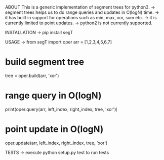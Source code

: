 ABOUT
This is a generic implementation of segment trees for python3.
 -> segment trees helps us to do range queries and updates in O(logN) time.
 -> it has built in support for operations such as min, max, xor, sum etc.
 -> it is currently limited to point updates.
 -> python2 is not currently supported.
 
INSTALLATION
-> pip install segT

USAGE
-> from segT import oper
   arr = [1,2,3,4,5,6,7]
   
   # build segment tree
   tree = oper.build(arr, 'xor')
   
   # range query in O(logN)
   print(oper.query(arr, left_index, right_index, tree, 'xor'))
   
   # point update in O(logN)
   oper.update(arr, left_index, right_index, tree, 'xor')
   
TESTS
-> execute python setup.py test to run tests
